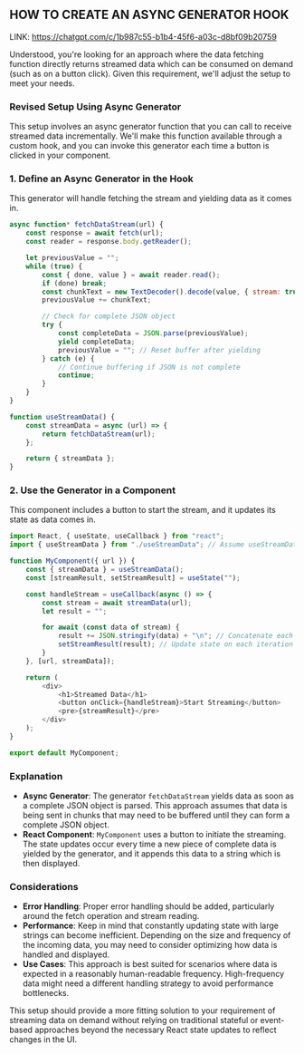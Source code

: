 ## HOW TO CREATE AN ASYNC GENERATOR HOOK

LINK: https://chatgpt.com/c/1b987c55-b1b4-45f6-a03c-d8bf09b20759

Understood, you're looking for an approach where the data fetching function directly returns streamed data which can be consumed on demand (such as on a button click). Given this requirement, we'll adjust the setup to meet your needs.

### Revised Setup Using Async Generator

This setup involves an async generator function that you can call to receive streamed data incrementally. We'll make this function available through a custom hook, and you can invoke this generator each time a button is clicked in your component.

### 1. Define an Async Generator in the Hook

This generator will handle fetching the stream and yielding data as it comes in.

```javascript
async function* fetchDataStream(url) {
	const response = await fetch(url);
	const reader = response.body.getReader();

	let previousValue = "";
	while (true) {
		const { done, value } = await reader.read();
		if (done) break;
		const chunkText = new TextDecoder().decode(value, { stream: true });
		previousValue += chunkText;

		// Check for complete JSON object
		try {
			const completeData = JSON.parse(previousValue);
			yield completeData;
			previousValue = ""; // Reset buffer after yielding
		} catch (e) {
			// Continue buffering if JSON is not complete
			continue;
		}
	}
}

function useStreamData() {
	const streamData = async (url) => {
		return fetchDataStream(url);
	};

	return { streamData };
}
```

### 2. Use the Generator in a Component

This component includes a button to start the stream, and it updates its state as data comes in.

```javascript
import React, { useState, useCallback } from "react";
import { useStreamData } from "./useStreamData"; // Assume useStreamData is imported from a file

function MyComponent({ url }) {
	const { streamData } = useStreamData();
	const [streamResult, setStreamResult] = useState("");

	const handleStream = useCallback(async () => {
		const stream = await streamData(url);
		let result = "";

		for await (const data of stream) {
			result += JSON.stringify(data) + "\n"; // Concatenate each piece of data into a string
			setStreamResult(result); // Update state on each iteration
		}
	}, [url, streamData]);

	return (
		<div>
			<h1>Streamed Data</h1>
			<button onClick={handleStream}>Start Streaming</button>
			<pre>{streamResult}</pre>
		</div>
	);
}

export default MyComponent;
```

### Explanation

- **Async Generator**: The generator `fetchDataStream` yields data as soon as a complete JSON object is parsed. This approach assumes that data is being sent in chunks that may need to be buffered until they can form a complete JSON object.
- **React Component**: `MyComponent` uses a button to initiate the streaming. The state updates occur every time a new piece of complete data is yielded by the generator, and it appends this data to a string which is then displayed.

### Considerations

- **Error Handling**: Proper error handling should be added, particularly around the fetch operation and stream reading.
- **Performance**: Keep in mind that constantly updating state with large strings can become inefficient. Depending on the size and frequency of the incoming data, you may need to consider optimizing how data is handled and displayed.
- **Use Cases**: This approach is best suited for scenarios where data is expected in a reasonably human-readable frequency. High-frequency data might need a different handling strategy to avoid performance bottlenecks.

This setup should provide a more fitting solution to your requirement of streaming data on demand without relying on traditional stateful or event-based approaches beyond the necessary React state updates to reflect changes in the UI.
